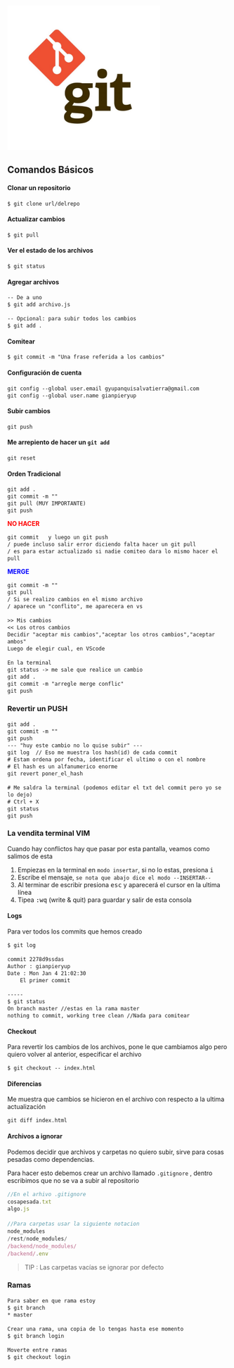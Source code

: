 <img src="gitlogo.jpg" alt="gitlogo" style="zoom:40%;" />

## Comandos Básicos

#### Clonar un repositorio

````shell
$ git clone url/delrepo
````

#### Actualizar cambios

````shell
$ git pull
````

#### Ver el estado de los archivos

````shell
$ git status
````

#### Agregar archivos

````shell
-- De a uno
$ git add archivo.js

-- Opcional: para subir todos los cambios
$ git add .
````

#### Comitear

````shell
$ git commit -m "Una frase referida a los cambios"
````

#### Configuración de cuenta

````shell
git config --global user.email gyupanquisalvatierra@gmail.com
git config --global user.name gianpieryup
````

#### Subir cambios

````shell
git push
````



####  Me arrepiento de hacer un `git add`

````shell
git reset
````



#### Orden Tradicional

````shell
git add .
git commit -m ""
git pull (MUY IMPORTANTE)
git push
````

<span style='color:red'>**NO HACER**</span>

````shell
git commit   y luego un git push 
/ puede incluso salir error diciendo falta hacer un git pull
/ es para estar actualizado si nadie comiteo dara lo mismo hacer el pull 
````

<span style='color:blue'>**MERGE**</span>

````shell
git commit -m ""
git pull
/ Si se realizo cambios en el mismo archivo
/ aparece un "conflito", me aparecera en vs

>> Mis cambios
<< Los otros cambios
Decidir "aceptar mis cambios","aceptar los otros cambios","aceptar ambos"
Luego de elegir cual, en VScode

En la terminal
git status -> me sale que realice un cambio
git add .
git commit -m "arregle merge conflic"
git push
````

### Revertir un PUSH

````shell
git add .
git commit -m ""
git push
--- "huy este cambio no lo quise subir" ---
git log  // Eso me muestra los hash(id) de cada commit
# Estam ordena por fecha, identificar el ultimo o con el nombre
# El hash es un alfanumerico enorme
git revert poner_el_hash

# Me saldra la terminal (podemos editar el txt del commit pero yo se lo dejo)
# Ctrl + X
git status
git push
````





### La vendita terminal VIM

Cuando hay conflictos hay que pasar por esta pantalla, veamos como salimos de esta

1. Empiezas en la terminal en `modo insertar`, si no lo estas, presiona <kbd>i</kbd> 
2. Escribe el mensaje, `se nota que abajo dice el modo --INSERTAR--`
3. Al terminar de escribir presiona <kbd>esc</kbd> y aparecerá el cursor en la ultima línea
4. Tipea <kbd>:wq</kbd>   (write & quit) para guardar y salir de esta consola

#### Logs

Para ver todos los commits que hemos creado

````shell
$ git log

commit 2278d9ssdas
Author : gianpieryup
Date : Mon Jan 4 21:02:30
	El primer commit
	
-----
$ git status
On branch master //estas en la rama master
nothing to commit, working tree clean //Nada para comitear
````

#### Checkout

Para revertir los cambios de los archivos, pone le que cambiamos algo pero quiero volver al anterior, especificar el archivo

````shell
$ git checkout -- index.html
````

#### Diferencias

Me muestra que cambios se hicieron en el archivo con respecto a la ultima actualización

````shell
git diff index.html
````

#### Archivos a ignorar

Podemos decidir que archivos y carpetas no quiero subir, sirve para cosas pesadas como dependencias.

Para hacer esto debemos crear un archivo llamado `.gitignore` , dentro escribimos que no se va a subir al repositorio

````javascript
//En el arhivo .gitignore
cosapesada.txt
algo.js

//Para carpetas usar la siguiente notacion
node_modules
/rest/node_modules/
/backend/node_modules/
/backend/.env
````

> TIP : Las carpetas vacías se ignorar por defecto

### Ramas

````shell
Para saber en que rama estoy
$ git branch
* master

Crear una rama, una copia de lo tengas hasta ese momento
$ git branch login

Moverte entre ramas
$ git checkout login
````











